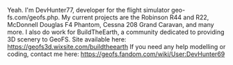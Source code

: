Yeah.
I'm DevHunter77, developer for the flight simulator geo-fs.com/geofs.php.
My current projects are the Robinson R44 and R22, McDonnell Douglas F4 Phantom, Cessna 208 Grand Caravan, and many more. 
I also do work for BuildTheEarth, a community dedicated to providing 3D scenery to GeoFS. Site available here: https://geofs3d.wixsite.com/buildtheearth
If you need any help modelling or coding, contact me here: https://geofs.fandom.com/wiki/User:DevHunter69

<!---
DevHunter77/DevHunter77 is a ✨ special ✨ repository because its `README.md` (this file) appears on your GitHub profile.
You can click the Preview link to take a look at your changes.
--->
